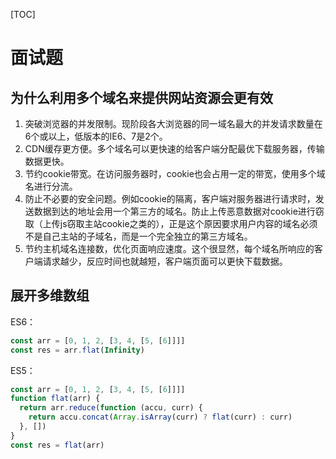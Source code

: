 [TOC]

# 面试题

## 为什么利用多个域名来提供网站资源会更有效

1. 突破浏览器的并发限制。现阶段各大浏览器的同一域名最大的并发请求数量在6个或以上，低版本的IE6、7是2个。
2. CDN缓存更方便。多个域名可以更快速的给客户端分配最优下载服务器，传输数据更快。
3. 节约cookie带宽。在访问服务器时，cookie也会占用一定的带宽，使用多个域名进行分流。
4. 防止不必要的安全问题。例如cookie的隔离，客户端对服务器进行请求时，发送数据到达的地址会用一个第三方的域名。防止上传恶意数据对cookie进行窃取（上传js窃取主站cookie之类的），正是这个原因要求用户内容的域名必须不是自己主站的子域名，而是一个完全独立的第三方域名。
5. 节约主机域名连接数，优化页面响应速度。这个很显然，每个域名所响应的客户端请求越少，反应时间也就越短，客户端页面可以更快下载数据。



## 展开多维数组

ES6：

```js
const arr = [0, 1, 2, [3, 4, [5, [6]]]]
const res = arr.flat(Infinity)
```

ES5：

```js
const arr = [0, 1, 2, [3, 4, [5, [6]]]]
function flat(arr) {
  return arr.reduce(function (accu, curr) {
    return accu.concat(Array.isArray(curr) ? flat(curr) : curr)
  }, [])
}
const res = flat(arr)
```
